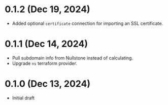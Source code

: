 # 0.1.2 (Dec 19, 2024)
* Added optional `certificate` connection for importing an SSL certificate.

# 0.1.1 (Dec 14, 2024)
* Pull subdomain info from Nullstone instead of calculating.
* Upgrade `ns` terraform provider.

# 0.1.0 (Dec 13, 2024)
* Initial draft
